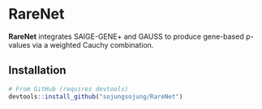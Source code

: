 # RareNet

**RareNet** integrates SAIGE-GENE+ and GAUSS to produce gene-based p-values via a weighted Cauchy combination.

## Installation

```r
# From GitHub (requires devtools)
devtools::install_github("sojungsojung/RareNet")
